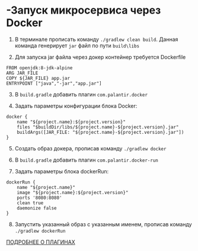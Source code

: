 # -Запуск микросервиса через Docker

1. В терминале прописать команду `./gradlew clean build`.
Данная команда генерирует `jar` файл по пути `build\libs`

2. Для запуска jar файла через докер контейнер требуется Dockerfile

```` 
FROM openjdk:8-jdk-alpine
ARG JAR_FILE
COPY ${JAR_FILE} app.jar
ENTRYPOINT ["java","-jar","app.jar"] 
````

3. В `build.gradle` добавить плагин `com.palantir.docker`

4. Задать параметры конфигурации блока Docker:

````
docker {
    name "${project.name}:${project.version}"
    files "$buildDir/libs/${project.name}-${project.version}.jar"
    buildArgs([JAR_FILE: "${project.name}-${project.version}.jar"])
}
````

5. Создать образ докера, прописав команду `./gradlew docker`

6. В `build.gradle` добавить плагин `com.palantir.docker-run`

7. Задать параметры блока dockerRun:

````
dockerRun {
    name "${project.name}"
    image "${project.name}:${project.version}"
    ports '8080:8080'
    clean true
    daemonize false
}
````

8. Запустить указанный образ с указанным именем, прописав команду `./gradlew dockerRun`

[ПОДРОБНЕЕ О ПЛАГИНАХ](https://github.com/palantir/gradle-docker.git)
